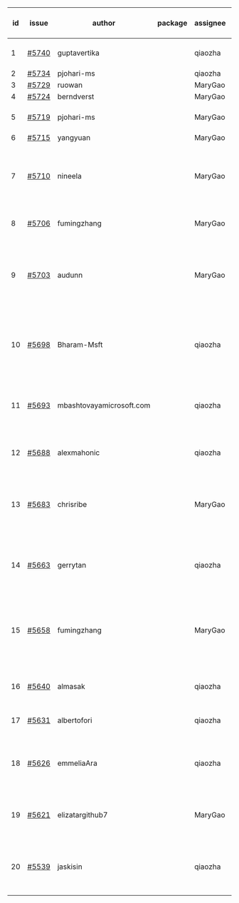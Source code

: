 | id | issue | author | package | assignee | bot advice | created date of issue | target release date | date from target |
| ------ | ------ | ------ | ------ | ------ | ------ | ------ | ------ | :-----: |
| 1 | [#5740](https://github.com/Azure/sdk-release-request/issues/5740) | guptavertika |  | qiaozha | Attention to inconsistent tag. | 11-20 | 12-26 |  |
| 2 | [#5734](https://github.com/Azure/sdk-release-request/issues/5734) | pjohari-ms |  | qiaozha | new issue. | 11-18 | 12-27 |  |
| 3 | [#5729](https://github.com/Azure/sdk-release-request/issues/5729) | ruowan |  | MaryGao | new issue. | 11-15 | 12-26 |  |
| 4 | [#5724](https://github.com/Azure/sdk-release-request/issues/5724) | berndverst |  | MaryGao | new issue. | 11-15 | 12-27 |  |
| 5 | [#5719](https://github.com/Azure/sdk-release-request/issues/5719) | pjohari-ms |  | MaryGao | Attention to inconsistent tag. | 11-13 | 12-27 |  |
| 6 | [#5715](https://github.com/Azure/sdk-release-request/issues/5715) | yangyuan |  | MaryGao | new issue. | 11-11 | 12-27 |  |
| 7 | [#5710](https://github.com/Azure/sdk-release-request/issues/5710) | nineela |  | MaryGao | close to release date. Attention to inconsistent tag. HoldOn. | 11-11 | 11-22 | 0 |
| 8 | [#5706](https://github.com/Azure/sdk-release-request/issues/5706) | fumingzhang |  | MaryGao | Attention to inconsistent tag. | 11-11 | 12-26 |  |
| 9 | [#5703](https://github.com/Azure/sdk-release-request/issues/5703) | audunn |  | MaryGao | new comment. close to release date. Attention to inconsistent tag. | 11-07 | 11-22 | 0 |
| 10 | [#5698](https://github.com/Azure/sdk-release-request/issues/5698) | Bharam-Msft |  | qiaozha | new comment. close to release date. FirstBeta. TypeSpec. | 11-07 | 11-22 | 0 |
| 11 | [#5693](https://github.com/Azure/sdk-release-request/issues/5693) | mbashtovayamicrosoft.com |  | qiaozha | close to release date. Attention to inconsistent tag. | 11-06 | 11-22 | 0 |
| 12 | [#5688](https://github.com/Azure/sdk-release-request/issues/5688) | alexmahonic |  | qiaozha | close to release date. HoldOn. | 11-05 | 11-22 | 0 |
| 13 | [#5683](https://github.com/Azure/sdk-release-request/issues/5683) | chrisribe |  | MaryGao | new comment. close to release date. FirstGA. TypeSpec. | 11-05 | 11-22 | 0 |
| 14 | [#5663](https://github.com/Azure/sdk-release-request/issues/5663) | gerrytan |  | qiaozha | new comment. close to release date. FirstBeta. | 11-04 | 11-21 | 0 |
| 15 | [#5658](https://github.com/Azure/sdk-release-request/issues/5658) | fumingzhang |  | MaryGao | new comment. close to release date. Attention to inconsistent tag. | 10-30 | 11-21 | 0 |
| 16 | [#5640](https://github.com/Azure/sdk-release-request/issues/5640) | almasak |  | qiaozha | new comment. FirstBeta. HoldOn. | 10-23 | 12-03 |  |
| 17 | [#5631](https://github.com/Azure/sdk-release-request/issues/5631) | albertofori |  | qiaozha | close to release date. | 10-22 | 11-22 | 0 |
| 18 | [#5626](https://github.com/Azure/sdk-release-request/issues/5626) | emmeliaAra |  | qiaozha | close to release date. Attention to inconsistent tag. | 10-22 | 11-22 | 0 |
| 19 | [#5621](https://github.com/Azure/sdk-release-request/issues/5621) | elizatargithub7 |  | MaryGao | close to release date. FirstGA. TypeSpec. | 10-16 | 11-22 | 0 |
| 20 | [#5539](https://github.com/Azure/sdk-release-request/issues/5539) | jaskisin |  | qiaozha | close to release date. FirstGA. HoldOn. TypeSpec. | 09-27 | 11-22 | 0 |
